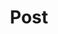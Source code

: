 ---
title: Post
layout: posts
permalink: /post/
collection: post
author_profile: true
paginate: 5
---
